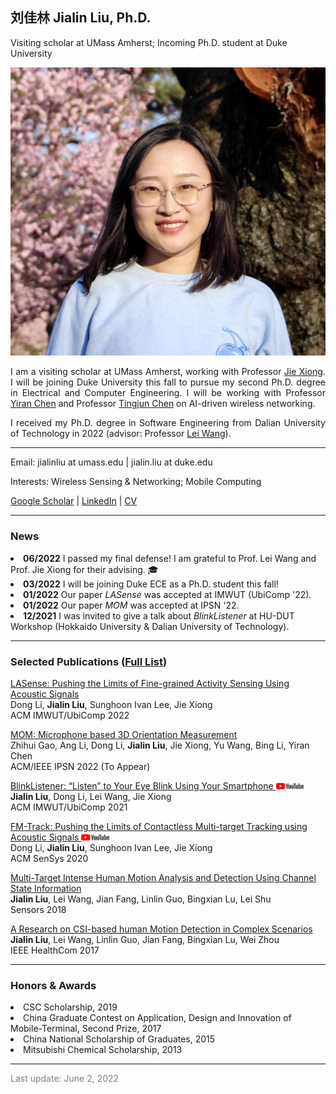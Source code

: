 
  <body>
    <div style="max-width:800px" class="container">
      <div class="page-header">
        <h2>刘佳林 Jialin Liu, Ph.D.</h2>
           <p class="lead">Visiting scholar at UMass Amherst; Incoming Ph.D. student at Duke University</p>
      </div>
      <div class="content">
          <img src="images/jialinliu.jpg" class="img-responsive col-md-5"/>
          <div class="col-md-7">
          <p align="justify">I am a visiting scholar at UMass Amherst, working with Professor <a href="https://people.cs.umass.edu/~jxiong/">Jie Xiong</a>. I will be joining Duke University this fall to pursue my second Ph.D. degree in Electrical and Computer Engineering. I will be working with Professor <a href="https://ece.duke.edu/faculty/yiran-chen">Yiran Chen</a> and Professor <a href="https://tingjunchen.com">Tingjun Chen</a> on AI-driven wireless networking.</p>
          <p align="justify">I received my Ph.D. degree in Software Engineering from Dalian University of Technology in 2022 (advisor: Professor <a href="http://faculty.dlut.edu.cn/leiwang">Lei Wang</a>).</p>
          <hr>
          <p>Email: jialinliu at umass.edu | jialin.liu at duke.edu</p>
          <p>Interests: Wireless Sensing & Networking; Mobile Computing</p>
          <p><a href="https://scholar.google.com/citations?user=57GlfUQAAAAJ&hl=zh-CN">Google Scholar</a> | <a href="https://www.linkedin.com/in/jialin-liu-04221a223/">LinkedIn</a> | <a href="Jialin_CV_May2022.pdf">CV</a></p>
          </div>
      </div>
      <hr style="clear:both"/>
      <h3>News</h3>
      <li><b>06/2022</b> I passed my final defense! I am grateful to Prof. Lei Wang and Prof. Jie Xiong for their advising. 🎓</li>
      <li><b>03/2022</b> I will be joining Duke ECE as a Ph.D. student this fall! </li>
      <li><b>01/2022</b>  Our paper <i>LASense</i> was accepted at IMWUT (UbiComp '22).</li>
      <li><b>01/2022</b>  Our paper <i>MOM</i> was accepted at IPSN '22.</li>
      <li><b>12/2021</b>  I was invited to give a talk about <i>BlinkListener</i> at HU-DUT Workshop (Hokkaido University & Dalian University of Technology).</li>
      <hr style="clear:both"/>
      <h3>Selected Publications (<a href="https://scholar.google.com/citations?user=57GlfUQAAAAJ&hl=zh-CN">Full List</a>)</h3>
      <p><a href="papers/IMWUT21-LASense.pdf">LASense: Pushing the Limits of Fine-grained Activity Sensing Using Acoustic Signals</a><br/>
      Dong Li, <b>Jialin Liu</b>, Sunghoon Ivan Lee, Jie Xiong <br>
      ACM IMWUT/UbiComp 2022
      </p>
      <p><a href="">MOM: Microphone based 3D Orientation Measurement</a><br/>
      Zhihui Gao, Ang Li, Dong Li, <b>Jialin Liu</b>, Jie Xiong, Yu Wang, Bing Li, Yiran Chen<br>
      ACM/IEEE IPSN 2022 (To Appear)
      </p>
      <p><a href="papers/IMWUT21-BlinkListener.pdf">BlinkListener: “Listen” to Your Eye Blink Using Your Smartphone </a><a href="https://www.youtube.com/watch?v=H-QOrw1m2Lw&t=204s"><img src="images/yt_logo_rgb_light.png" height="10"></a><br/>
      <b>Jialin Liu</b>, Dong Li, Lei Wang, Jie Xiong <br>
      ACM IMWUT/UbiComp 2021
      </p>
      <p><a href="papers/SenSys20-FM-Track.pdf">FM-Track: Pushing the Limits of Contactless Multi-target Tracking using Acoustic Signals </a><a href="https://www.youtube.com/watch?v=Gi2Hll8nBe8"><img src="images/yt_logo_rgb_light.png" height="10"></a><br/>
      Dong Li, <b>Jialin Liu</b>, Sunghoon Ivan Lee, Jie Xiong <br>
      ACM SenSys 2020
      </p>
      <p>
      <a href="https://www.mdpi.com/1424-8220/18/10/3379">Multi-Target Intense Human Motion Analysis and Detection Using Channel State Information</a> <br/>
      <b>Jialin Liu</b>, Lei Wang, Jian Fang, Linlin Guo, Bingxian Lu, Lei Shu<br>
      Sensors 2018
      </p>
      <p>
      <a href="https://ieeexplore.ieee.org/abstract/document/8210800">A Research on CSI-based human Motion Detection in Complex Scenarios</a><br/>
      <b>Jialin Liu</b>, Lei Wang, Linlin Guo, Jian Fang, Bingxian Lu, Wei Zhou<br>
      IEEE HealthCom 2017
      </p>
      <hr style="clear:both"/>
      <h3>Honors & Awards</h3>
      <li>CSC Scholarship, 2019</li>
      <li>China Graduate Contest on Application, Design and Innovation of Mobile-Terminal, Second Prize, 2017</li>
      <li>China National Scholarship of Graduates, 2015</li>
      <li>Mitsubishi Chemical Scholarship, 2013</li>
      <hr style="clear:both"/>
      <p style="color:grey;">Last update: June 2, 2022</p>
    </div> 
    <a href="http://www.clustrmaps.com/map/Jialinliu.me" title="Visit tracker for Jialinliu.me"><img src="//www.clustrmaps.com/map_v2.png?d=GUWi9f_jwPjZdg4kJ88UtA5khIiU9ofay5he0XY54c8" style="display: none;" /></a>
  </body>